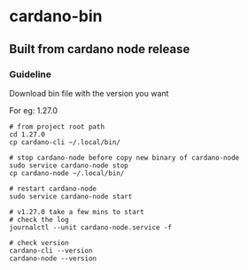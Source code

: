 # cardano-bin

## Built from cardano node release

### Guideline

Download bin file with the version you want

For eg: 1.27.0

```
# from project root path
cd 1.27.0
cp cardano-cli ~/.local/bin/

# stop cardano-node before copy new binary of cardano-node
sudo service cardano-node stop
cp cardano-node ~/.local/bin/

# restart cardano-node
sudo service cardano-node start

# v1.27.0 take a few mins to start
# check the log
journalctl --unit cardano-node.service -f

# check version
cardano-cli --version
cardano-node --version
```
